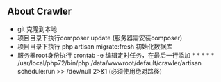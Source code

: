 

## About Crawler


- git 克隆到本地
- 项目目录下执行composer update (服务器需安装composer)
- 项目目录下执行 php artisan migrate:fresh 初始化数据库
- 服务器root身份执行 crontab -e 编辑定时任务，在最后一行添加 * * * * * /usr/local/php72/bin/php /data/wwwroot/default/crawler/artisan schedule:run >> /dev/null 2>&1 (必须使用绝对路径)
